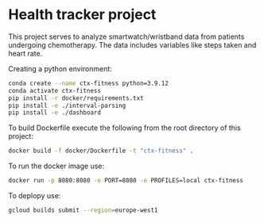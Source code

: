 # Health tracker project

This project serves to analyze smartwatch/wristband data from patients undergoing chemotherapy.
The data includes variables like steps taken and heart rate.

Creating a python environment:

```sh
conda create --name ctx-fitness python=3.9.12
conda activate ctx-fitness
pip install -r docker/requirements.txt
pip install -e ./interval-parsing
pip install -e ./dashboard
```

To build Dockerfile execute the following from the root directory of this project:

```sh
docker build -f docker/Dockerfile -t "ctx-fitness" .
```

To run the docker image use:
```sh
docker run -p 8080:8080 -e PORT=8080 -e PROFILES=local ctx-fitness
```

To deplopy use:

```sh
gcloud builds submit --region=europe-west1
```